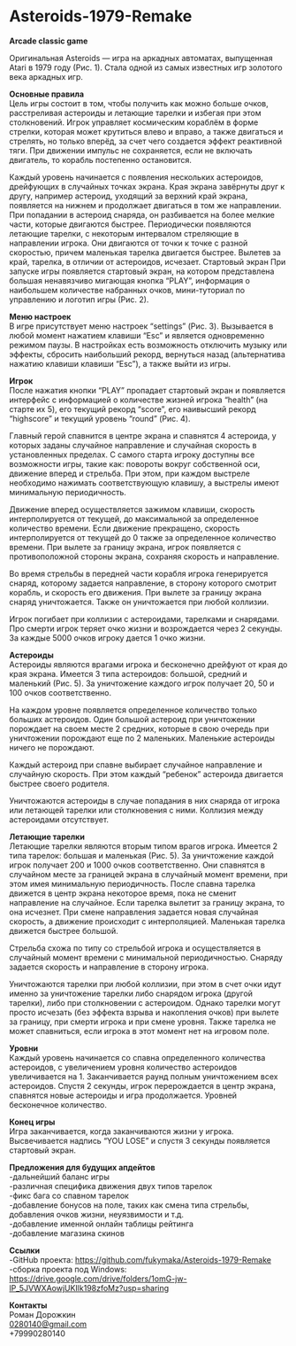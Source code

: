 # Asteroids-1979-Remake
<b>Arcade classic game</b><br>

Оригинальная Asteroids — игра на аркадных автоматах, выпущенная Atari в 1979 году (Рис. 1). Стала одной из самых известных игр золотого века аркадных игр.


<b>Основные правила</b><br>
Цель игры состоит в том, чтобы получить как можно больше очков, расстреливая астероиды и летающие тарелки и избегая при этом столкновений. Игрок управляет космическим кораблём в форме стрелки, которая может крутиться влево и вправо, а также двигаться и стрелять, но только вперёд, за счет чего создается эффект реактивной тяги. При движении импульс не сохраняется, если не включать двигатель, то корабль постепенно остановится. 

Каждый уровень начинается с появления нескольких астероидов, дрейфующих в случайных точках экрана. Края экрана завёрнуты друг к другу, например астероид, уходящий за верхний край экрана, появляется на нижнем и продолжает двигаться в том же направлении. При попадании в астероид снаряда, он разбивается на более мелкие части, которые двигаются быстрее. Периодически появляются летающие тарелки, с некоторым интервалом стреляющие в направлении игрока. Они двигаются от точки к точке с разной скоростью, причем маленькая тарелка двигается быстрее. Вылетев за край, тарелка, в отличии от астероидов, исчезает. 
Стартовый экран
При запуске игры появляется стартовый экран, на котором представлена большая ненавязчиво мигающая кнопка “PLAY”, информация о наибольшем количестве набранных очков, мини-туториал по управлению и логотип игры (Рис. 2). 


<b>Меню настроек</b><br>
В игре присутствует меню настроек “settings” (Рис. 3). Вызывается в любой момент нажатием клавиши “Esc” и является одновременно режимом паузы. В настройках есть возможность отключить музыку или эффекты, сбросить наибольший рекорд, вернуться назад (альтернатива нажатию клавиши клавиши “Esc”), а также выйти из игры.


<b>Игрок</b><br>
После нажатия кнопки “PLAY” пропадает стартовый экран и появляется интерфейс с информацией о количестве жизней игрока “health” (на старте их 5), его текущий рекорд “score”, его наивысший рекорд “highscore” и текущий уровень “round” (Рис. 4). 

Главный герой спавнится в центре экрана и спавнятся 4 астероида, у которых заданы случайное направление и случайная скорость в установленных пределах. С самого старта игроку доступны все возможности игры, такие как: повороты вокруг собственной оси, движение вперед и стрельба. При этом, при каждом выстреле необходимо нажимать соответствующую клавишу, а выстрелы имеют минимальную периодичность. 

Движение вперед осуществляется зажимом клавиши, скорость интерполируется от текущей, до максимальной за определенное количество времени. Если движение прекращено, скорость интерполируется от текущей до 0 также за определенное количество времени. При вылете за границу экрана, игрок появляется с противоположной стороны экрана, сохраняя скорость и направление.

Во время стрельбы в передней части корабля игрока генерируется снаряд, которому задается направление, в сторону которого смотрит корабль, и скорость его движения. При вылете за границу экрана снаряд уничтожается. Также он уничтожается при любой коллизии.

Игрок погибает при коллизии с астероидами, тарелками и снарядами. Про смерти игрок теряет очко жизни и возрождается через 2 секунды. За каждые 5000 очков игроку дается 1 очко жизни.


<b>Астероиды</b><br>
Астероиды являются врагами игрока и бесконечно дрейфуют от края до края экрана. Имеется 3 типа астероидов: большой, средний и маленький (Рис. 5). За уничтожение каждого игрок получает 20, 50 и 100 очков соответственно.

На каждом уровне появляется определенное количество только больших астероидов. Один большой астероид при уничтожении порождает на своем месте 2 средних, которые в свою очередь при уничтожении порождают еще по 2 маленьких. Маленькие астероиды ничего не порождают.

Каждый астероид при спавне выбирает случайное направление и случайную скорость. При этом каждый “ребенок” астероида двигается быстрее своего родителя. 

Уничтожаются астероиды в случае попадания в них снаряда от игрока или летающей тарелки или столкновения с ними. Коллизия между астероидами отсутствует.


<b>Летающие тарелки</b><br>
Летающие тарелки являются вторым типом врагов игрока. Имеется 2 типа тарелок: большая и маленькая (Рис. 5). За уничтожение каждой игрок получает 200 и 1000 очков соответственно. Они спавнятся в случайном месте за границей экрана в случайный момент времени, при этом имея минимальную периодичность. После спавна тарелка движется в центр экрана некоторое время, пока не сменит направление на случайное. Если тарелка вылетит за границу экрана, то она исчезнет. При смене направления задается новая случайная скорость, а движение происходит с интерполяцией. Маленькая тарелка движется быстрее большой.

Стрельба схожа по типу со стрельбой игрока и осуществляется в случайный момент времени с минимальной периодичностью. Снаряду задается скорость и направление в сторону игрока.

Уничтожаются тарелки при любой коллизии, при этом в счет очки идут именно за уничтожение тарелки либо снарядом игрока (другой тарелки), либо при столкновении с астероидом. Однако тарелки могут просто исчезать (без эффекта взрыва и накопления очков) при вылете за границу, при смерти игрока и при смене уровня. Также тарелка не может спавниться, если игрока в этот момент нет на игровом поле.


<b>Уровни</b><br>
Каждый уровень начинается со спавна определенного количества астероидов, с увеличением уровня количество астероидов увеличивается на 1. Заканчивается раунд полным уничтожением всех астероидов. Спустя 2 секунды, игрок перерождается в центр экрана, спавнятся новые астероиды и игра продолжается. Уровней бесконечное количество.


<b>Конец игры</b><br>
Игра заканчивается, когда заканчиваются жизни у игрока. Высвечивается надпись “YOU LOSE” и спустя 3 секунды появляется стартовый экран.

<b>Предложения для будущих апдейтов</b><br>
-дальнейший баланс игры<br>
-различная специфика движения двух типов тарелок<br>
-фикс бага со спавном тарелок<br>
-добавление бонусов на поле, таких как смена типа стрельбы, добавления очков жизни, неуязвимости и т.д.<br>
-добавление именной онлайн таблицы рейтинга<br>
-добавление магазина скинов<br>

<b>Ссылки</b><br>
-GitHub проекта: https://github.com/fukymaka/Asteroids-1979-Remake<br>
-сборка проекта под Windows: https://drive.google.com/drive/folders/1omG-jw-lP_5JVWXAowjUKIlk198zfoMz?usp=sharing

<b>Контакты</b><br>
Роман Дорожкин<br>
0280140@gmail.com<br>
+79990280140
